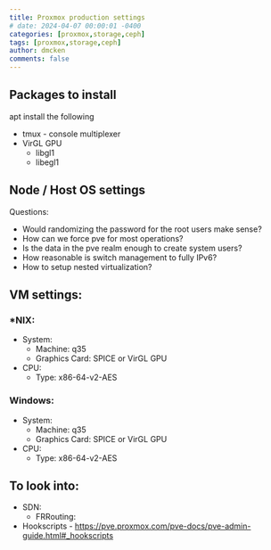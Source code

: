 ```yaml
---
title: Proxmox production settings
# date: 2024-04-07 00:00:01 -0400
categories: [proxmox,storage,ceph]
tags: [proxmox,storage,ceph]
author: dmcken
comments: false
---
```


## Packages to install

apt install the following
* tmux - console multiplexer
* VirGL GPU
  * libgl1
  * libegl1

## Node / Host OS settings

Questions:
* Would randomizing the password for the root users make sense?
* How can we force pve for most operations?
* Is the data in the pve realm enough to create system users?
* How reasonable is switch management to fully IPv6?
* How to setup nested virtualization?

## VM settings:

### *NIX:
* System:
  * Machine: q35
  * Graphics Card: SPICE or VirGL GPU
* CPU:
  * Type: x86-64-v2-AES


### Windows:
* System:
  * Machine: q35
  * Graphics Card: SPICE or VirGL GPU
* CPU:
  * Type: x86-64-v2-AES



## To look into:
* SDN:
  * FRRouting:
* Hookscripts - https://pve.proxmox.com/pve-docs/pve-admin-guide.html#_hookscripts

